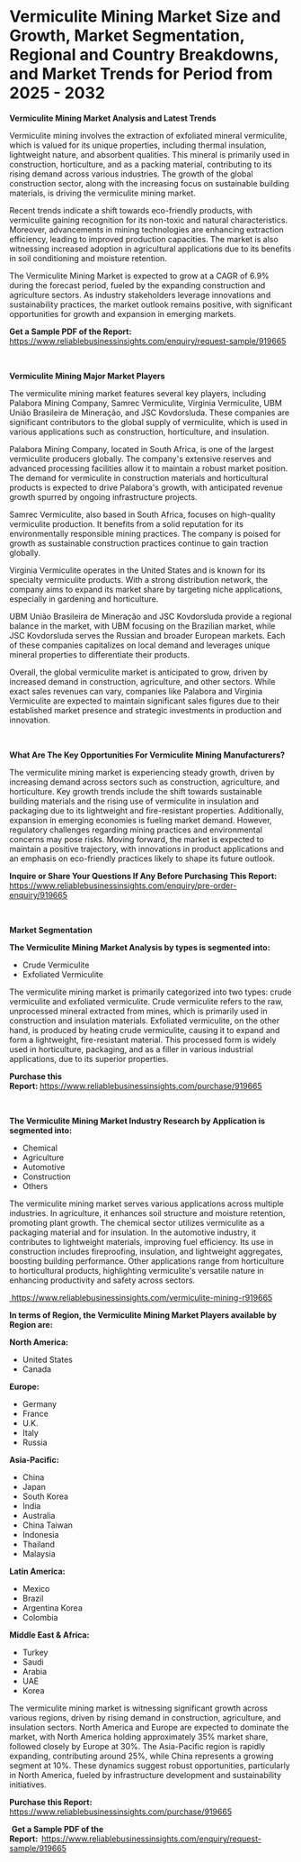 <p><h1>Vermiculite Mining Market Size and Growth, Market Segmentation, Regional and Country Breakdowns, and Market Trends for Period from 2025 -  2032</h1></p><p><strong>Vermiculite Mining Market Analysis and Latest Trends</strong></p>
<p><p>Vermiculite mining involves the extraction of exfoliated mineral vermiculite, which is valued for its unique properties, including thermal insulation, lightweight nature, and absorbent qualities. This mineral is primarily used in construction, horticulture, and as a packing material, contributing to its rising demand across various industries. The growth of the global construction sector, along with the increasing focus on sustainable building materials, is driving the vermiculite mining market.</p><p>Recent trends indicate a shift towards eco-friendly products, with vermiculite gaining recognition for its non-toxic and natural characteristics. Moreover, advancements in mining technologies are enhancing extraction efficiency, leading to improved production capacities. The market is also witnessing increased adoption in agricultural applications due to its benefits in soil conditioning and moisture retention.</p><p>The Vermiculite Mining Market is expected to grow at a CAGR of 6.9% during the forecast period, fueled by the expanding construction and agriculture sectors. As industry stakeholders leverage innovations and sustainability practices, the market outlook remains positive, with significant opportunities for growth and expansion in emerging markets.</p></p>
<p><strong>Get a Sample PDF of the Report:&nbsp;</strong> <a href="https://www.reliablebusinessinsights.com/enquiry/request-sample/919665?utm_campaign=2301&utm_medium=2&utm_source=Github&utm_content=ia&utm_term=17042025&utm_id=vermiculite-mining">https://www.reliablebusinessinsights.com/enquiry/request-sample/919665</a></p>
<p>&nbsp;</p>
<p><strong>Vermiculite Mining Major Market Players</strong></p>
<p><p>The vermiculite mining market features several key players, including Palabora Mining Company, Samrec Vermiculite, Virginia Vermiculite, UBM União Brasileira de Mineração, and JSC Kovdorsluda. These companies are significant contributors to the global supply of vermiculite, which is used in various applications such as construction, horticulture, and insulation.</p><p>Palabora Mining Company, located in South Africa, is one of the largest vermiculite producers globally. The company's extensive reserves and advanced processing facilities allow it to maintain a robust market position. The demand for vermiculite in construction materials and horticultural products is expected to drive Palabora's growth, with anticipated revenue growth spurred by ongoing infrastructure projects.</p><p>Samrec Vermiculite, also based in South Africa, focuses on high-quality vermiculite production. It benefits from a solid reputation for its environmentally responsible mining practices. The company is poised for growth as sustainable construction practices continue to gain traction globally. </p><p>Virginia Vermiculite operates in the United States and is known for its specialty vermiculite products. With a strong distribution network, the company aims to expand its market share by targeting niche applications, especially in gardening and horticulture.</p><p>UBM União Brasileira de Mineração and JSC Kovdorsluda provide a regional balance in the market, with UBM focusing on the Brazilian market, while JSC Kovdorsluda serves the Russian and broader European markets. Each of these companies capitalizes on local demand and leverages unique mineral properties to differentiate their products.</p><p>Overall, the global vermiculite market is anticipated to grow, driven by increased demand in construction, agriculture, and other sectors. While exact sales revenues can vary, companies like Palabora and Virginia Vermiculite are expected to maintain significant sales figures due to their established market presence and strategic investments in production and innovation.</p></p>
<p>&nbsp;</p>
<p><strong>What Are The Key Opportunities For Vermiculite Mining Manufacturers?</strong></p>
<p><p>The vermiculite mining market is experiencing steady growth, driven by increasing demand across sectors such as construction, agriculture, and horticulture. Key growth trends include the shift towards sustainable building materials and the rising use of vermiculite in insulation and packaging due to its lightweight and fire-resistant properties. Additionally, expansion in emerging economies is fueling market demand. However, regulatory challenges regarding mining practices and environmental concerns may pose risks. Moving forward, the market is expected to maintain a positive trajectory, with innovations in product applications and an emphasis on eco-friendly practices likely to shape its future outlook.</p></p>
<p><strong>Inquire or Share Your Questions If Any Before Purchasing This Report:</strong> <a href="https://www.reliablebusinessinsights.com/enquiry/pre-order-enquiry/919665?utm_campaign=2301&utm_medium=2&utm_source=Github&utm_content=ia&utm_term=17042025&utm_id=vermiculite-mining">https://www.reliablebusinessinsights.com/enquiry/pre-order-enquiry/919665</a></p>
<p>&nbsp;</p>
<p><strong>Market Segmentation</strong></p>
<p><strong>The Vermiculite Mining Market Analysis by types is segmented into:</strong></p>
<p><ul><li>Crude Vermiculite</li><li>Exfoliated Vermiculite</li></ul></p>
<p><p>The vermiculite mining market is primarily categorized into two types: crude vermiculite and exfoliated vermiculite. Crude vermiculite refers to the raw, unprocessed mineral extracted from mines, which is primarily used in construction and insulation materials. Exfoliated vermiculite, on the other hand, is produced by heating crude vermiculite, causing it to expand and form a lightweight, fire-resistant material. This processed form is widely used in horticulture, packaging, and as a filler in various industrial applications, due to its superior properties.</p></p>
<p><strong>Purchase this Report:&nbsp;</strong><a href="https://www.reliablebusinessinsights.com/purchase/919665?utm_campaign=2301&utm_medium=2&utm_source=Github&utm_content=ia&utm_term=17042025&utm_id=vermiculite-mining">https://www.reliablebusinessinsights.com/purchase/919665</a></p>
<p>&nbsp;</p>
<p><strong>The Vermiculite Mining Market Industry Research by Application is segmented into:</strong></p>
<p><ul><li>Chemical</li><li>Agriculture</li><li>Automotive</li><li>Construction</li><li>Others</li></ul></p>
<p><p>The vermiculite mining market serves various applications across multiple industries. In agriculture, it enhances soil structure and moisture retention, promoting plant growth. The chemical sector utilizes vermiculite as a packaging material and for insulation. In the automotive industry, it contributes to lightweight materials, improving fuel efficiency. Its use in construction includes fireproofing, insulation, and lightweight aggregates, boosting building performance. Other applications range from horticulture to horticultural products, highlighting vermiculite's versatile nature in enhancing productivity and safety across sectors.</p></p>
<p><a href="https://www.reliablebusinessinsights.com/vermiculite-mining-r919665?utm_campaign=2301&utm_medium=2&utm_source=Github&utm_content=ia&utm_term=17042025&utm_id=vermiculite-mining">&nbsp;https://www.reliablebusinessinsights.com/vermiculite-mining-r919665</a></p>
<p><strong>In terms of Region, the Vermiculite Mining Market Players available by Region are:</strong></p>
<p>
    <p> <strong> North America: </strong>
        <ul>
            <li>United States</li>
            <li>Canada</li>
        </ul>
        </p> 
    <p> <strong> Europe: </strong>
        <ul>
            <li>Germany</li>
            <li>France</li>
            <li>U.K.</li>
            <li>Italy</li>
            <li>Russia</li>
        </ul>
        </p> 
    <p> <strong> Asia-Pacific: </strong>
        <ul>
            <li>China</li>
            <li>Japan</li>
            <li>South Korea</li>
            <li>India</li>
            <li>Australia</li>
            <li>China Taiwan</li>
            <li>Indonesia</li>
            <li>Thailand</li>
            <li>Malaysia</li>
        </ul>
        </p> 
    <p> <strong> Latin America: </strong>
        <ul>
            <li>Mexico</li>
            <li>Brazil</li>
            <li>Argentina Korea</li>
            <li>Colombia</li>
        </ul>
        </p> 
    <p> <strong> Middle East & Africa: </strong>
        <ul>
            <li>Turkey</li>
            <li>Saudi</li>
            <li>Arabia</li>
            <li>UAE</li>
            <li>Korea</li>
        </ul>
    </p>
    </p>
<p><p>The vermiculite mining market is witnessing significant growth across various regions, driven by rising demand in construction, agriculture, and insulation sectors. North America and Europe are expected to dominate the market, with North America holding approximately 35% market share, followed closely by Europe at 30%. The Asia-Pacific region is rapidly expanding, contributing around 25%, while China represents a growing segment at 10%. These dynamics suggest robust opportunities, particularly in North America, fueled by infrastructure development and sustainability initiatives.</p></p>
<p><strong>Purchase this Report: </strong><a href="https://www.reliablebusinessinsights.com/purchase/919665?utm_campaign=2301&utm_medium=2&utm_source=Github&utm_content=ia&utm_term=17042025&utm_id=vermiculite-mining">https://www.reliablebusinessinsights.com/purchase/919665</a></p>
<p>&nbsp;<strong>Get a Sample PDF of the Report:&nbsp;&nbsp;</strong><a href="https://www.reliablebusinessinsights.com/enquiry/request-sample/919665?utm_campaign=2301&utm_medium=2&utm_source=Github&utm_content=ia&utm_term=17042025&utm_id=vermiculite-mining">https://www.reliablebusinessinsights.com/enquiry/request-sample/919665</a></p>
<p><strong></strong></p>
<p><p></p><p></p><p></p></p>